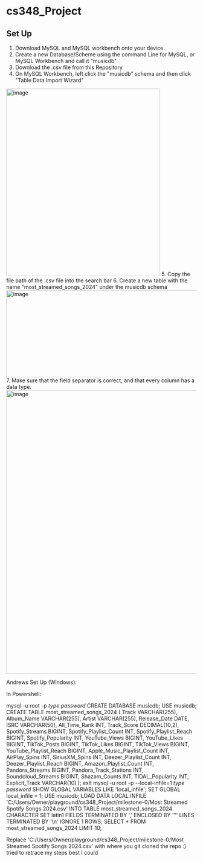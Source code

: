 # cs348_Project

## Set Up
1. Download MySQL and MySQL workbench onto your device.
2. Create a new Database/Scheme using the command Line for MySQL, or MySQL Workbench and call it "musicdb"
3. Download the .csv file from this Repository
4. On MySQL Workbench, left click the "musicdb" schema and then click "Table Data Import Wizard"
<img width="407" height="495" alt="image" src="https://github.com/user-attachments/assets/1b1d321c-d0b9-49b5-8297-d992eab72bcc" />
5. Copy the file path of the .csv file into the search bar
6. Create a new table with the name "most_streamed_songs_2024" under the musicdb schema
<img width="948" height="230" alt="image" src="https://github.com/user-attachments/assets/d643705a-159b-4c3d-b0ce-121b4968c587" />
7. Make sure that the field separator is correct, and that every column has a data type.
<img width="1891" height="749" alt="image" src="https://github.com/user-attachments/assets/5d35b38d-1c53-478c-8cb6-db0e484f80eb" />

Andrews Set Up (Windows):

In Powershell:

mysql -u root -p
*type password*
CREATE DATABASE musicdb;
USE musicdb;
CREATE TABLE most_streamed_songs_2024 (
    Track VARCHAR(255),
    Album_Name VARCHAR(255),
    Artist VARCHAR(255),
    Release_Date DATE,
    ISRC VARCHAR(50),
    All_Time_Rank INT,
    Track_Score DECIMAL(10,2),
    Spotify_Streams BIGINT,
    Spotify_Playlist_Count INT,
    Spotify_Playlist_Reach BIGINT,
    Spotify_Popularity INT,
    YouTube_Views BIGINT,
    YouTube_Likes BIGINT,
    TikTok_Posts BIGINT,
    TikTok_Likes BIGINT,
    TikTok_Views BIGINT,
    YouTube_Playlist_Reach BIGINT,
    Apple_Music_Playlist_Count INT,
    AirPlay_Spins INT,
    SiriusXM_Spins INT,
    Deezer_Playlist_Count INT,
    Deezer_Playlist_Reach BIGINT,
    Amazon_Playlist_Count INT,
    Pandora_Streams BIGINT,
    Pandora_Track_Stations INT,
    Soundcloud_Streams BIGINT,
    Shazam_Counts INT,
    TIDAL_Popularity INT,
    Explicit_Track VARCHAR(10)
);
exit
mysql -u root -p --local-infile=1
*type password*
SHOW GLOBAL VARIABLES LIKE 'local_infile';
SET GLOBAL local_infile = 1;
USE musicdb;
LOAD DATA LOCAL INFILE 'C:/Users/Owner/playground/cs348_Project/milestone-0/Most Streamed Spotify Songs 2024.csv'
INTO TABLE most_streamed_songs_2024
CHARACTER SET latin1
FIELDS TERMINATED BY ','
ENCLOSED BY '"'
LINES TERMINATED BY '\n'
IGNORE 1 ROWS;
SELECT * FROM most_streamed_songs_2024 LIMIT 10;

Replace 'C:/Users/Owner/playground/cs348_Project/milestone-0/Most Streamed Spotify Songs 2024.csv' with where you git cloned the repo :) tried to retrace my steps best I could